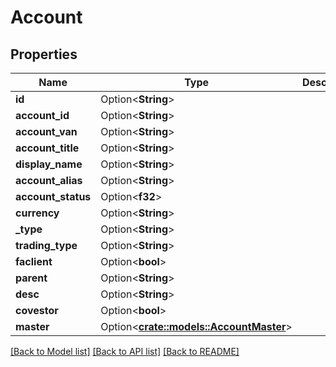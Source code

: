 # Account

## Properties

Name | Type | Description | Notes
------------ | ------------- | ------------- | -------------
**id** | Option<**String**> |  | [optional]
**account_id** | Option<**String**> |  | [optional]
**account_van** | Option<**String**> |  | [optional]
**account_title** | Option<**String**> |  | [optional]
**display_name** | Option<**String**> |  | [optional]
**account_alias** | Option<**String**> |  | [optional]
**account_status** | Option<**f32**> |  | [optional]
**currency** | Option<**String**> |  | [optional]
**_type** | Option<**String**> |  | [optional]
**trading_type** | Option<**String**> |  | [optional]
**faclient** | Option<**bool**> |  | [optional]
**parent** | Option<**String**> |  | [optional]
**desc** | Option<**String**> |  | [optional]
**covestor** | Option<**bool**> |  | [optional]
**master** | Option<[**crate::models::AccountMaster**](account_master.md)> |  | [optional]

[[Back to Model list]](../README.md#documentation-for-models) [[Back to API list]](../README.md#documentation-for-api-endpoints) [[Back to README]](../README.md)


